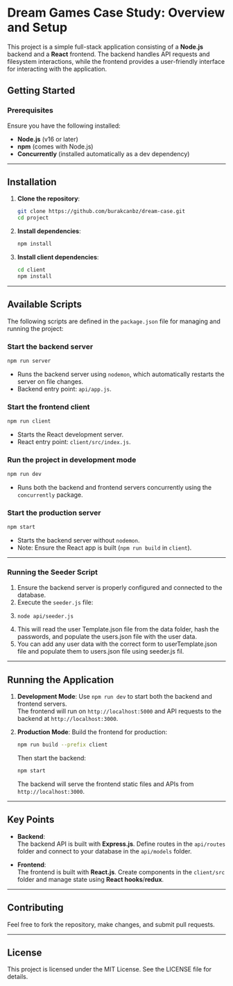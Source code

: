 # Dream Games Case Study: Overview and Setup

This project is a simple full-stack application consisting of a **Node.js** backend and a **React** frontend. The backend handles API requests and filesystem interactions, while the frontend provides a user-friendly interface for interacting with the application.

## Getting Started

### Prerequisites

Ensure you have the following installed:
- **Node.js** (v16 or later)
- **npm** (comes with Node.js)
- **Concurrently** (installed automatically as a dev dependency)

---

## Installation

1. **Clone the repository**:
   ```bash
   git clone https://github.com/burakcanbz/dream-case.git
   cd project
   ```

2. **Install dependencies**:
   ```bash
   npm install
   ```

3. **Install client dependencies**:
   ```bash
   cd client
   npm install
   ```

---

## Available Scripts

The following scripts are defined in the `package.json` file for managing and running the project:

### **Start the backend server**
```bash
npm run server
```
- Runs the backend server using `nodemon`, which automatically restarts the server on file changes.
- Backend entry point: `api/app.js`.

### **Start the frontend client**
```bash
npm run client
```
- Starts the React development server.
- React entry point: `client/src/index.js`.

### **Run the project in development mode**
```bash
npm run dev
```
- Runs both the backend and frontend servers concurrently using the `concurrently` package.

### **Start the production server**
```bash
npm start
```
- Starts the backend server without `nodemon`.
- Note: Ensure the React app is built (`npm run build` in `client`).

---

### Running the Seeder Script
1. Ensure the backend server is properly configured and connected to the database.
2. Execute the `seeder.js` file:
3. 
   ```bash
   node api/seeder.js
   ```
4. This will read the user Template.json file from the data folder, hash the passwords, and populate the users.json file with the user data.
5. You can add any user data with the correct form to userTemplate.json file and populate them to users.json file using seeder.js fil.
---

## Running the Application

1. **Development Mode**:
   Use `npm run dev` to start both the backend and frontend servers.  
   The frontend will run on `http://localhost:5000` and API requests to the backend at `http://localhost:3000`.

2. **Production Mode**:
   Build the frontend for production:
   ```bash
   npm run build --prefix client
   ```
   Then start the backend:
   ```bash
   npm start
   ```
   The backend will serve the frontend static files and APIs from `http://localhost:3000`.

---

## Key Points

- **Backend**:  
  The backend API is built with **Express.js**. Define routes in the `api/routes` folder and connect to your database in the `api/models` folder.

- **Frontend**:  
  The frontend is built with **React.js**. Create components in the `client/src` folder and manage state using **React hooks**/**redux**.

---

## Contributing
Feel free to fork the repository, make changes, and submit pull requests.

---

## License
This project is licensed under the MIT License. See the LICENSE file for details.

